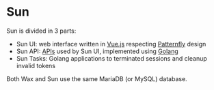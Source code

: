 # Sun

Sun is divided in 3 parts:

- Sun UI: web interface written in [Vue.js](https://vuejs.org/) respecting [Patternfly](http://www.patternfly.org) design
- Sun API: [APIs](https://documenter.getpostman.com/view/3364668/icaro/7LjC4mU) used by Sun UI, implemented using [Golang ](https://golang.org/)
- Sun Tasks: Golang applications to terminated sessions and cleanup invalid tokens

Both Wax and Sun use the same MariaDB (or MySQL) database.
